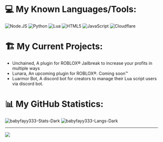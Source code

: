 # 💻 My Known Languages/Tools:
![Node.JS](https://img.shields.io/badge/Node.JS-417e38?style=for-the-badge&logo=node.js&logoColor=ffffff)
![Python](https://img.shields.io/badge/python-3670A0?style=for-the-badge&logo=python&logoColor=ffffff)
![Lua](https://img.shields.io/badge/Lua-000080?style=for-the-badge&logo=Lua&logoColor=white)
![HTML5](https://img.shields.io/badge/Html-dd4b25?style=for-the-badge&logo=html5&logoColor=white)
![JavaScript](https://img.shields.io/badge/JavaScript-ffde24?style=for-the-badge&logo=javascript&logoColor=000)
![Cloudflare](https://img.shields.io/badge/Cloudflare-F38020?style=for-the-badge&logo=Cloudflare&logoColor=white)

# 🏗️ My Current Projects:
- Unchained, A plugin for ROBLOX® Jailbreak to increase your profits in multiple ways
- Lunara, An upcoming plugin for ROBLOX®. Coming soon™️
- Luarmor Bot, A discord bot for creators to manage their Lua script users via discord bot.

# 📊 My GitHub Statistics:
![babyfayy333-Stats-Dark](https://github-readme-stats.vercel.app/api?username=babyfayy333&show_icons=true#gh-dark-mode-only)
![babyfayy333-Langs-Dark](https://github-readme-stats.vercel.app/api/top-langs/?username=babyfayy333&show_icons=true#gh-dark-mode-only)

---
[![](https://visitcount.itsvg.in/api?id=babyfayy333&label=Profile%20Views&color=12&icon=5&pretty=true)](https://visitcount.itsvg.in)
